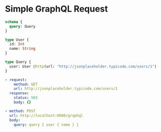 # Simple GraphQL Request

```graphql @schema
schema {
  query: Query
}

type User {
  id: Int
  name: String
}

type Query {
  user: User @http(url: "http://jsonplaceholder.typicode.com/users/1")
}
```

```yml @mock
- request:
    method: GET
    url: http://jsonplaceholder.typicode.com/users/1
  response:
    status: 503
    body: {}
```

```yml @test
- method: POST
  url: http://localhost:8080/graphql
  body:
    query: query { user { name } }
```
